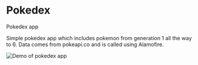# Pokedex
Pokedex app

Simple pokedex app which includes pokemon from generation 1 all the way to 6. Data comes from pokeapi.co and is called using Alamofire.

![Demo of pokedex app](http://gph.is/2wCXzLK)
